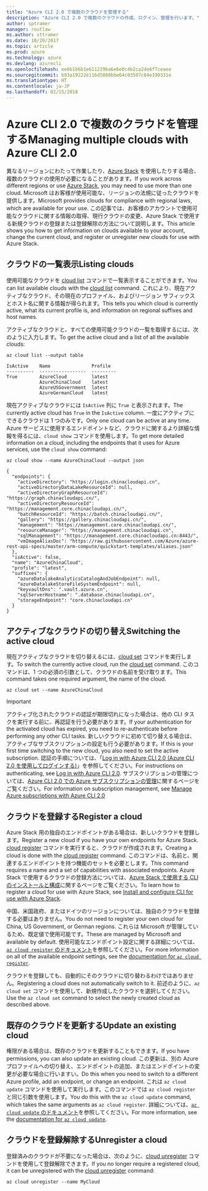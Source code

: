 ```yaml
---
title: "Azure CLI 2.0 で複数のクラウドを管理する"
description: "Azure CLI 2.0 で複数のクラウドの作成、ログイン、管理を行います。"
author: sptramer
manager: routlaw
ms.author: sttramer
ms.date: 10/20/2017
ms.topic: article
ms.prod: azure
ms.technology: azure
ms.devlang: azurecli
ms.openlocfilehash: ee6b1b6b1e611229ba6e6e0c4b2ca2de6f7ceaee
ms.sourcegitcommit: b93a19222e116d5880bbe64c03507c64e190331e
ms.translationtype: HT
ms.contentlocale: ja-JP
ms.lasthandoff: 02/15/2018
---
```

# <a name="managing-multiple-clouds-with-azure-cli-20"></a><span data-ttu-id="7c3ec-103">Azure CLI 2.0 で複数のクラウドを管理する</span><span class="sxs-lookup"><span data-stu-id="7c3ec-103">Managing multiple clouds with Azure CLI 2.0</span></span>

<span data-ttu-id="7c3ec-104">異なるリージョンにわたって作業したり、[Azure Stack](https://docs.microsoft.com/azure/azure-stack/user/) を使用したりする場合、複数のクラウドの使用が必要になることがあります。</span><span class="sxs-lookup"><span data-stu-id="7c3ec-104">If you work across different regions or use [Azure Stack](https://docs.microsoft.com/azure/azure-stack/user/), you may need to use more than one cloud.</span></span> <span data-ttu-id="7c3ec-105">Microsoft はお客様が使用可能な、リージョンの法規に従ったクラウドを提供します。</span><span class="sxs-lookup"><span data-stu-id="7c3ec-105">Microsoft provides clouds for compliance with regional laws, which are available for your use.</span></span> <span data-ttu-id="7c3ec-106">この記事では、お客様のアカウントで使用可能なクラウドに関する情報の取得、現行クラウドの変更、Azure Stack で使用する新規クラウドの登録または登録解除の方法について説明します。</span><span class="sxs-lookup"><span data-stu-id="7c3ec-106">This article shows you how to get information on clouds available to your account, change the current cloud, and register or unregister new clouds for use with Azure Stack.</span></span>

## <a name="listing-clouds"></a><span data-ttu-id="7c3ec-107">クラウドの一覧表示</span><span class="sxs-lookup"><span data-stu-id="7c3ec-107">Listing clouds</span></span>

<span data-ttu-id="7c3ec-108">使用可能なクラウドを [cloud list](/cli/azure/cloud#list) コマンドで一覧表示することができます。</span><span class="sxs-lookup"><span data-stu-id="7c3ec-108">You can list available clouds with the [cloud list](/cli/azure/cloud#list) command.</span></span> <span data-ttu-id="7c3ec-109">これにより、現在アクティブなクラウド、その現在のプロファイル、およびリージョン サフィックスとホスト名に関する情報が得られます。</span><span class="sxs-lookup"><span data-stu-id="7c3ec-109">This tells you which cloud is currently active, what its current profile is, and information on regional suffixes and host names.</span></span>

<span data-ttu-id="7c3ec-110">アクティブなクラウドと、すべての使用可能クラウドの一覧を取得するには、次のように入力します。</span><span class="sxs-lookup"><span data-stu-id="7c3ec-110">To get the active cloud and a list of all the available clouds:</span></span>

```azurecli
az cloud list --output table
```

```output
IsActive    Name               Profile
----------  -----------------  ---------
True        AzureCloud         latest
            AzureChinaCloud    latest
            AzureUSGovernment  latest
            AzureGermanCloud   latest
```

<span data-ttu-id="7c3ec-111">現在アクティブなクラウドには `IsActive` 列に `True` と表示されます。</span><span class="sxs-lookup"><span data-stu-id="7c3ec-111">The currently active cloud has `True` in the `IsActive` column.</span></span> <span data-ttu-id="7c3ec-112">一度にアクティブにできるクラウドは 1 つのみです。</span><span class="sxs-lookup"><span data-stu-id="7c3ec-112">Only one cloud can be active at any time.</span></span> <span data-ttu-id="7c3ec-113">Azure サービスに使用するエンドポイントなど、クラウドに関するより詳細な情報を得るには、`cloud show` コマンドを使用します。</span><span class="sxs-lookup"><span data-stu-id="7c3ec-113">To get more detailed information on a cloud, including the endpoints that it uses for Azure services, use the `cloud show` command:</span></span>

```azurecli
az cloud show --name AzureChinaCloud --output json
```

```output
{
  "endpoints": {
    "activeDirectory": "https://login.chinacloudapi.cn",
    "activeDirectoryDataLakeResourceId": null,
    "activeDirectoryGraphResourceId": "https://graph.chinacloudapi.cn/",
    "activeDirectoryResourceId": "https://management.core.chinacloudapi.cn/",
    "batchResourceId": "https://batch.chinacloudapi.cn/",
    "gallery": "https://gallery.chinacloudapi.cn/",
    "management": "https://management.core.chinacloudapi.cn/",
    "resourceManager": "https://management.chinacloudapi.cn",
    "sqlManagement": "https://management.core.chinacloudapi.cn:8443/",
    "vmImageAliasDoc": "https://raw.githubusercontent.com/Azure/azure-rest-api-specs/master/arm-compute/quickstart-templates/aliases.json"
  },
  "isActive": false,
  "name": "AzureChinaCloud",
  "profile": "latest",
  "suffixes": {
    "azureDatalakeAnalyticsCatalogAndJobEndpoint": null,
    "azureDatalakeStoreFileSystemEndpoint": null,
    "keyvaultDns": ".vault.azure.cn",
    "sqlServerHostname": ".database.chinacloudapi.cn",
    "storageEndpoint": "core.chinacloudapi.cn"
  }
}
```

## <a name="switching-the-active-cloud"></a><span data-ttu-id="7c3ec-114">アクティブなクラウドの切り替え</span><span class="sxs-lookup"><span data-stu-id="7c3ec-114">Switching the active cloud</span></span>

<span data-ttu-id="7c3ec-115">現在アクティブなクラウドを切り替えるには、[cloud set](/cli/azure/cloud#set) コマンドを実行します。</span><span class="sxs-lookup"><span data-stu-id="7c3ec-115">To switch the currently active cloud, run the [cloud set](/cli/azure/cloud#set) command.</span></span> <span data-ttu-id="7c3ec-116">このコマンドは、1 つの必須の引数として、クラウドの名前を受け取ります。</span><span class="sxs-lookup"><span data-stu-id="7c3ec-116">This command takes one required argument, the name of the cloud.</span></span>

```azurecli
az cloud set --name AzureChinaCloud
```

> [!IMPORTANT]
> <span data-ttu-id="7c3ec-117">アクティブ化されたクラウドの認証が期限切れになった場合は、他の CLI タスクを実行する前に、再認証を行う必要があります。</span><span class="sxs-lookup"><span data-stu-id="7c3ec-117">If your authentication for the activated cloud has expired, you need to re-authenticate before performing any other CLI tasks.</span></span> <span data-ttu-id="7c3ec-118">新しいクラウドに初めて切り替える場合は、アクティブなサブスクリプションの設定も行う必要があります。</span><span class="sxs-lookup"><span data-stu-id="7c3ec-118">If this is your first time switching to the new cloud, you also need to set the active subscription.</span></span>
> <span data-ttu-id="7c3ec-119">認証の手順については、「[Log in with Azure CLI 2.0 (Azure CLI 2.0 を使用してログインする)](authenticate-azure-cli.md)」を参照してください。</span><span class="sxs-lookup"><span data-stu-id="7c3ec-119">For instructions on authenticating, see [Log in with Azure CLI 2.0](authenticate-azure-cli.md).</span></span> <span data-ttu-id="7c3ec-120">サブスクリプションの管理については、[Azure CLI 2.0 での Azure サブスクリプションの管理](manage-azure-subscriptions-azure-cli.md)に関するページをご覧ください。</span><span class="sxs-lookup"><span data-stu-id="7c3ec-120">For information on subscription management, see [Manage Azure subscriptions with Azure CLI 2.0](manage-azure-subscriptions-azure-cli.md)</span></span>

## <a name="register-a-cloud"></a><span data-ttu-id="7c3ec-121">クラウドを登録する</span><span class="sxs-lookup"><span data-stu-id="7c3ec-121">Register a cloud</span></span>

<span data-ttu-id="7c3ec-122">Azure Stack 用の独自のエンドポイントがある場合は、新しいクラウドを登録します。</span><span class="sxs-lookup"><span data-stu-id="7c3ec-122">Register a new cloud if you have your own endpoints for Azure Stack.</span></span> <span data-ttu-id="7c3ec-123">[cloud register](/cli/azure/cloud#register) コマンドを実行すると、クラウドが作成されます。</span><span class="sxs-lookup"><span data-stu-id="7c3ec-123">Creating a cloud is done with the [cloud register](/cli/azure/cloud#register) command.</span></span> <span data-ttu-id="7c3ec-124">このコマンドは、名前と、関連するエンドポイントを持つ機能のセットを必要とします。</span><span class="sxs-lookup"><span data-stu-id="7c3ec-124">This command requires a name and a set of capabilities with associated endpoints.</span></span> <span data-ttu-id="7c3ec-125">Azure Stack で使用するクラウドの登録方法については、[Azure Stack で使用する CLI のインストールと構成](/azure/azure-stack/user/azure-stack-connect-cli#connect-to-azure-stack)に関するページをご覧ください。</span><span class="sxs-lookup"><span data-stu-id="7c3ec-125">To learn how to register a cloud for use with Azure Stack, see [Install and configure CLI for use with Azure Stack](/azure/azure-stack/user/azure-stack-connect-cli#connect-to-azure-stack).</span></span>

<span data-ttu-id="7c3ec-126">中国、米国政府、またはドイツのリージョンについては、独自のクラウドを登録する必要はありません。</span><span class="sxs-lookup"><span data-stu-id="7c3ec-126">You do not need to register your own cloud for China, US Government, or German regions.</span></span> <span data-ttu-id="7c3ec-127">これらは Microsoft が管理しているため、既定値で使用可能です。</span><span class="sxs-lookup"><span data-stu-id="7c3ec-127">These are managed by Microsoft and available by default.</span></span>  <span data-ttu-id="7c3ec-128">使用可能なエンドポイント設定に関する詳細については、[`az cloud register` のドキュメント](/cli/azure/cloud?view=azure-cli-latest#az_cloud_register)を参照してください。</span><span class="sxs-lookup"><span data-stu-id="7c3ec-128">For more information on all of the available endpoint settings, see the [documentation for `az cloud register`](/cli/azure/cloud?view=azure-cli-latest#az_cloud_register).</span></span>

<span data-ttu-id="7c3ec-129">クラウドを登録しても、自動的にそのクラウドに切り替わるわけではありません。</span><span class="sxs-lookup"><span data-stu-id="7c3ec-129">Registering a cloud does not automatically switch to it.</span></span> <span data-ttu-id="7c3ec-130">前述のように、`az cloud set` コマンドを使用して、新規作成したクラウドを選択してください。</span><span class="sxs-lookup"><span data-stu-id="7c3ec-130">Use the `az cloud set` command to select the newly created cloud as described above.</span></span>

## <a name="update-an-existing-cloud"></a><span data-ttu-id="7c3ec-131">既存のクラウドを更新する</span><span class="sxs-lookup"><span data-stu-id="7c3ec-131">Update an existing cloud</span></span>

<span data-ttu-id="7c3ec-132">権限がある場合は、既存のクラウドを更新することもできます。</span><span class="sxs-lookup"><span data-stu-id="7c3ec-132">If you have permissions, you can also update an existing cloud.</span></span> <span data-ttu-id="7c3ec-133">この更新は、別の Azure プロファイルへの切り替え、エンドポイントの追加、またはエンドポイントの変更が必要な場合に行いますい。</span><span class="sxs-lookup"><span data-stu-id="7c3ec-133">Do this when you need to switch to a different Azure profile, add an endpoint, or change an endpoint.</span></span>
<span data-ttu-id="7c3ec-134">これは `az cloud update` コマンドを使用して実行します。このコマンドでは `az cloud register` と同じ引数を使用します。</span><span class="sxs-lookup"><span data-stu-id="7c3ec-134">You do this with the `az cloud update` command, which takes the same arguments as `az cloud register`.</span></span> <span data-ttu-id="7c3ec-135">詳細については、[`az cloud update` のドキュメント](/cli/azure/cloud?view=azure-cli-latest#az_cloud_update)を参照してください。</span><span class="sxs-lookup"><span data-stu-id="7c3ec-135">For more information, see the [documentation for `az cloud update`](/cli/azure/cloud?view=azure-cli-latest#az_cloud_update).</span></span>

## <a name="unregister-a-cloud"></a><span data-ttu-id="7c3ec-136">クラウドを登録解除する</span><span class="sxs-lookup"><span data-stu-id="7c3ec-136">Unregister a cloud</span></span>

<span data-ttu-id="7c3ec-137">登録済みのクラウドが不要になった場合は、次のように、[cloud unregister](/cli/azure/cloud#unregister) コマンドを使用して登録解除できます。</span><span class="sxs-lookup"><span data-stu-id="7c3ec-137">If you no longer require a registered cloud, it can be unregistered with the [cloud unregister](/cli/azure/cloud#unregister) command:</span></span>

```azurecli
az cloud unregister --name MyCloud
```
